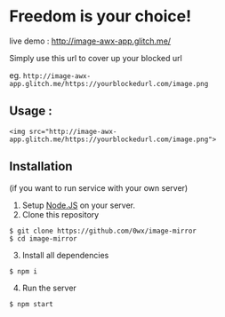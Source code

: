 # Freedom is your choice!

live demo : http://image-awx-app.glitch.me/

Simply use this url to cover up your blocked url

eg. ```http://image-awx-app.glitch.me/https://yourblockedurl.com/image.png```

## Usage :
```
<img src="http://image-awx-app.glitch.me/https://yourblockedurl.com/image.png">
```

## Installation 
(if you want to run service with your own server)

1. Setup [Node.JS](https://nodejs.org) on your server.
2. Clone this repository
```
$ git clone https://github.com/0wx/image-mirror
$ cd image-mirror
```

3. Install all dependencies
```
$ npm i
```

4. Run the server
```
$ npm start
```
